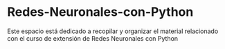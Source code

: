 # Redes-Neuronales-con-Python
Este espacio está dedicado a recopilar y organizar el material relacionado con el curso de extensión de Redes Neuronales con Python
